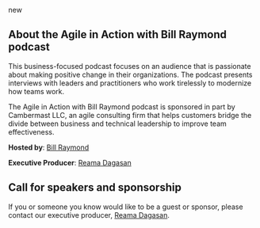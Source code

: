 new
## About the Agile in Action with Bill Raymond podcast

This business-focused podcast focuses on an audience that is passionate about making positive change in their organizations. The podcast presents interviews with leaders and practitioners who work tirelessly to modernize how teams work.

The Agile in Action with Bill Raymond podcast is sponsored in part by Cambermast LLC, an agile consulting firm that helps customers bridge the divide between business and technical leadership to improve team effectiveness.

**Hosted by**: [Bill Raymond](mailto:bill.raymond@cambermast.com "Bill Raymond")

**Executive Producer**: [Reama Dagasan](mailto:reama.dagasan@cambermast.com "Reama Dagasan")

## Call for speakers and sponsorship

If you or someone you know would like to be a guest or sponsor, please contact our executive producer, [Reama Dagasan](mailto:reama.dagasan@cambermast.com "Reama Dagasan").